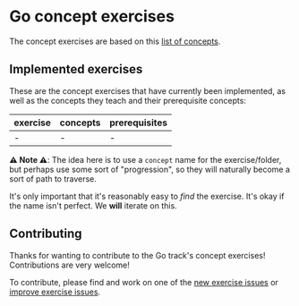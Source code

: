 # Go concept exercises

The concept exercises are based on this [list of concepts][docs-concept-exercises].

## Implemented exercises

These are the concept exercises that have currently been implemented, as well as the concepts they teach and their prerequisite concepts:

| exercise                                                            | concepts                                                       | prerequisites                                                  |
| ------------------------------------------------------------------- | -------------------------------------------------------------- | -------------------------------------------------------------- |
| -                                                                   | -                                                              | -                                                              |

**⚠ Note ⚠**: The idea here is to use a `concept` name for the exercise/folder, but perhaps use some sort of "progression", so they will naturally become a sort of path to traverse.

It's only important that it's reasonably easy to _find_ the exercise. It's okay if the name isn't perfect. We **will** iterate on this.

## Contributing

Thanks for wanting to contribute to the Go track's concept exercises! Contributions are very welcome!

To contribute, please find and work on one of the [new exercise issues][issues-new-exercise] or [improve exercise issues][issues-improve-exercise].

[docs-concept-exercises]: ../../reference/README.md
[issues-new-exercise]: https://github.com/exercism/v3/issues?utf8=%E2%9C%93&q=is%3Aopen+label%3Atrack%2Fgo+label%3Atype%2Fnew-exercise+label%3Astatus%2Fhelp-wanted
[issues-improve-exercise]: https://github.com/exercism/v3/issues?utf8=%E2%9C%93&q=is%3Aopen+label%3Atrack%2Fcsharp+label%3Atype%2Fimprove-exercise+label%3Astatus%2Fhelp-wanted
